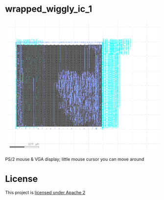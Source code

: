 # wrapped_wiggly_ic_1

![](screenshot.png)

PS/2 mouse & VGA display; little mouse cursor you can move around

# License

This project is [licensed under Apache 2](LICENSE)
